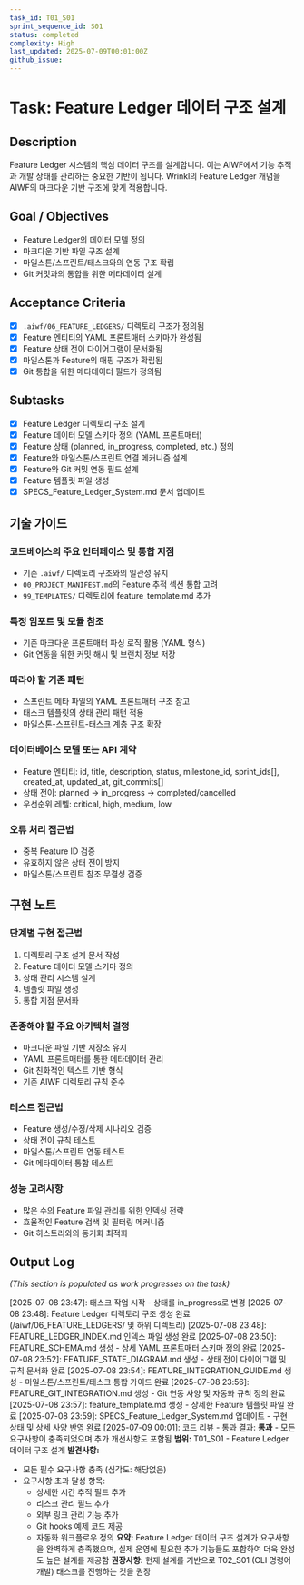 ```yaml
---
task_id: T01_S01
sprint_sequence_id: S01
status: completed
complexity: High
last_updated: 2025-07-09T00:01:00Z
github_issue: 
---
```


# Task: Feature Ledger 데이터 구조 설계

## Description
Feature Ledger 시스템의 핵심 데이터 구조를 설계합니다. 이는 AIWF에서 기능 추적과 개발 상태를 관리하는 중요한 기반이 됩니다. Wrinkl의 Feature Ledger 개념을 AIWF의 마크다운 기반 구조에 맞게 적용합니다.

## Goal / Objectives
- Feature Ledger의 데이터 모델 정의
- 마크다운 기반 파일 구조 설계
- 마일스톤/스프린트/태스크와의 연동 구조 확립
- Git 커밋과의 통합을 위한 메타데이터 설계

## Acceptance Criteria
- [x] `.aiwf/06_FEATURE_LEDGERS/` 디렉토리 구조가 정의됨
- [x] Feature 엔티티의 YAML 프론트매터 스키마가 완성됨
- [x] Feature 상태 전이 다이어그램이 문서화됨
- [x] 마일스톤과 Feature의 매핑 구조가 확립됨
- [x] Git 통합을 위한 메타데이터 필드가 정의됨

## Subtasks
- [x] Feature Ledger 디렉토리 구조 설계
- [x] Feature 데이터 모델 스키마 정의 (YAML 프론트매터)
- [x] Feature 상태 (planned, in_progress, completed, etc.) 정의
- [x] Feature와 마일스톤/스프린트 연결 메커니즘 설계
- [x] Feature와 Git 커밋 연동 필드 설계
- [x] Feature 템플릿 파일 생성
- [x] SPECS_Feature_Ledger_System.md 문서 업데이트

## 기술 가이드
### 코드베이스의 주요 인터페이스 및 통합 지점
- 기존 `.aiwf/` 디렉토리 구조와의 일관성 유지
- `00_PROJECT_MANIFEST.md`의 Feature 추적 섹션 통합 고려
- `99_TEMPLATES/` 디렉토리에 feature_template.md 추가

### 특정 임포트 및 모듈 참조
- 기존 마크다운 프론트매터 파싱 로직 활용 (YAML 형식)
- Git 연동을 위한 커밋 해시 및 브랜치 정보 저장

### 따라야 할 기존 패턴
- 스프린트 메타 파일의 YAML 프론트매터 구조 참고
- 태스크 템플릿의 상태 관리 패턴 적용
- 마일스톤-스프린트-태스크 계층 구조 확장

### 데이터베이스 모델 또는 API 계약
- Feature 엔티티: id, title, description, status, milestone_id, sprint_ids[], created_at, updated_at, git_commits[]
- 상태 전이: planned → in_progress → completed/cancelled
- 우선순위 레벨: critical, high, medium, low

### 오류 처리 접근법
- 중복 Feature ID 검증
- 유효하지 않은 상태 전이 방지
- 마일스톤/스프린트 참조 무결성 검증

## 구현 노트
### 단계별 구현 접근법
1. 디렉토리 구조 설계 문서 작성
2. Feature 데이터 모델 스키마 정의
3. 상태 관리 시스템 설계
4. 템플릿 파일 생성
5. 통합 지점 문서화

### 존중해야 할 주요 아키텍처 결정
- 마크다운 파일 기반 저장소 유지
- YAML 프론트매터를 통한 메타데이터 관리
- Git 친화적인 텍스트 기반 형식
- 기존 AIWF 디렉토리 규칙 준수

### 테스트 접근법
- Feature 생성/수정/삭제 시나리오 검증
- 상태 전이 규칙 테스트
- 마일스톤/스프린트 연동 테스트
- Git 메타데이터 통합 테스트

### 성능 고려사항
- 많은 수의 Feature 파일 관리를 위한 인덱싱 전략
- 효율적인 Feature 검색 및 필터링 메커니즘
- Git 히스토리와의 동기화 최적화

## Output Log
*(This section is populated as work progresses on the task)*

[2025-07-08 23:47]: 태스크 작업 시작 - 상태를 in_progress로 변경
[2025-07-08 23:48]: Feature Ledger 디렉토리 구조 생성 완료 (/aiwf/06_FEATURE_LEDGERS/ 및 하위 디렉토리)
[2025-07-08 23:48]: FEATURE_LEDGER_INDEX.md 인덱스 파일 생성 완료
[2025-07-08 23:50]: FEATURE_SCHEMA.md 생성 - 상세 YAML 프론트매터 스키마 정의 완료
[2025-07-08 23:52]: FEATURE_STATE_DIAGRAM.md 생성 - 상태 전이 다이어그램 및 규칙 문서화 완료
[2025-07-08 23:54]: FEATURE_INTEGRATION_GUIDE.md 생성 - 마일스톤/스프린트/태스크 통합 가이드 완료
[2025-07-08 23:56]: FEATURE_GIT_INTEGRATION.md 생성 - Git 연동 사양 및 자동화 규칙 정의 완료
[2025-07-08 23:57]: feature_template.md 생성 - 상세한 Feature 템플릿 파일 완료
[2025-07-08 23:59]: SPECS_Feature_Ledger_System.md 업데이트 - 구현 상태 및 상세 사양 반영 완료
[2025-07-09 00:01]: 코드 리뷰 - 통과
결과: **통과** - 모든 요구사항이 충족되었으며 추가 개선사항도 포함됨
**범위:** T01_S01 - Feature Ledger 데이터 구조 설계
**발견사항:** 
- 모든 필수 요구사항 충족 (심각도: 해당없음)
- 요구사항 초과 달성 항목:
  * 상세한 시간 추적 필드 추가
  * 리스크 관리 필드 추가
  * 외부 링크 관리 기능 추가
  * Git hooks 예제 코드 제공
  * 자동화 워크플로우 정의
**요약:** Feature Ledger 데이터 구조 설계가 요구사항을 완벽하게 충족했으며, 실제 운영에 필요한 추가 기능들도 포함하여 더욱 완성도 높은 설계를 제공함
**권장사항:** 현재 설계를 기반으로 T02_S01 (CLI 명령어 개발) 태스크를 진행하는 것을 권장